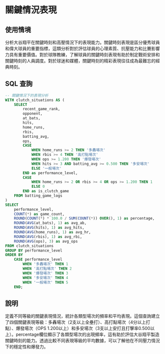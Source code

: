 # 關鍵情況表現

## 使用情境

分析大谷翔平在關鍵時刻和高壓情況下的表現能力。關鍵時刻表現是區分優秀球員和偉大球員的重要指標，這類分析對於評估球員的心理素質、抗壓能力和比賽影響力具有重要價值。對於球隊教練，了解球員的關鍵時刻表現有助於制定戰術安排和關鍵時刻的人員調度。對於球迷和媒體，關鍵時刻的精彩表現往往成為最難忘的經典時刻。

## SQL 查詢

```sql
-- 關鍵情況下的表現分析
WITH clutch_situations AS (
    SELECT 
        recent_game_rank,
        opponent,
        at_bats,
        hits,
        home_runs,
        rbis,
        batting_avg,
        ops,
        CASE 
            WHEN home_runs >= 2 THEN '多轟場次'
            WHEN rbis >= 4 THEN '高打點場次'
            WHEN ops >= 1.200 THEN '爆發場次'
            WHEN hits >= 3 AND batting_avg >= 0.500 THEN '多安場次'
            ELSE '一般場次'
        END as performance_level,
        CASE 
            WHEN home_runs >= 2 OR rbis >= 4 OR ops >= 1.200 THEN 1
            ELSE 0
        END as is_clutch_game
    FROM batting_game_logs
)
SELECT 
    performance_level,
    COUNT(*) as game_count,
    ROUND(COUNT(*) * 100.0 / SUM(COUNT(*)) OVER(), 1) as percentage,
    ROUND(AVG(at_bats), 1) as avg_ab,
    ROUND(AVG(hits), 1) as avg_hits,
    ROUND(AVG(home_runs), 1) as avg_hr,
    ROUND(AVG(rbis), 1) as avg_rbi,
    ROUND(AVG(ops), 3) as avg_ops
FROM clutch_situations
GROUP BY performance_level
ORDER BY 
    CASE performance_level
        WHEN '多轟場次' THEN 1
        WHEN '高打點場次' THEN 2
        WHEN '爆發場次' THEN 3
        WHEN '多安場次' THEN 4
        WHEN '一般場次' THEN 5
    END;
```

## 說明

定義不同等級的關鍵表現情況，統計各類型場次的頻率和平均表現。這個查詢建立了四個關鍵表現等級：多轟場次（2支以上全壘打）、高打點場次（4分以上打點）、爆發場次（OPS 1.200以上）和多安場次（3支以上安打且打擊率0.500以上）。percentage欄位顯示了各類型場次的出現頻率，這有助於評估大谷翔平製造關鍵時刻的能力。透過比較不同表現等級的平均數據，可以了解他在不同壓力情況下的穩定性和爆發力。